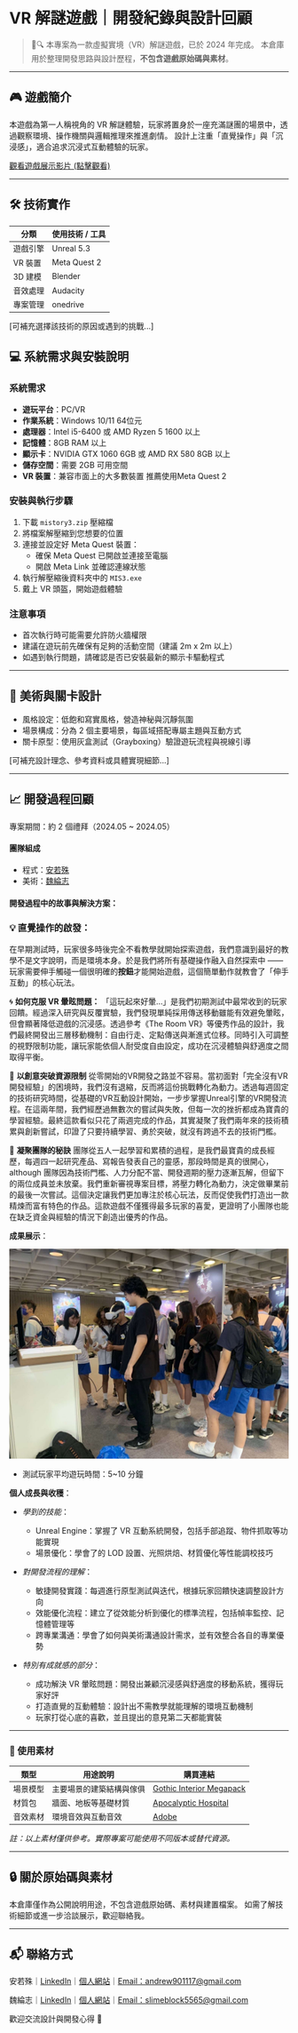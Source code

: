# VR 解謎遊戲｜開發紀錄與設計回顧

> 🧠🔍 本專案為一款虛擬實境（VR）解謎遊戲，已於 2024 年完成。
> 本倉庫用於整理開發思路與設計歷程，**不包含遊戲原始碼與素材**。

---

## 🎮 遊戲簡介

本遊戲為第一人稱視角的 VR 解謎體驗，玩家將置身於一座充滿謎團的場景中，透過觀察環境、操作機關與邏輯推理來推進劇情。
設計上注重「直覺操作」與「沉浸感」，適合追求沉浸式互動體驗的玩家。

[觀看遊戲展示影片 (點擊觀看)](https://youtu.be/qXsdbeFwIuY?si=amonb6-xs8z1qoff)

---

## 🛠️ 技術實作

| 分類     | 使用技術 / 工具 |
| -------- | --------------- |
| 遊戲引擎 | Unreal 5.3      |
| VR 裝置  | Meta Quest 2    |
| 3D 建模  | Blender         |
| 音效處理 | Audacity        |
| 專案管理 | onedrive        |

[可補充選擇該技術的原因或遇到的挑戰...]

## 💻 系統需求與安裝說明

### 系統需求
- **遊玩平台**：PC/VR
- **作業系統**：Windows 10/11 64位元
- **處理器**：Intel i5-6400 或 AMD Ryzen 5 1600 以上
- **記憶體**：8GB RAM 以上
- **顯示卡**：NVIDIA GTX 1060 6GB 或 AMD RX 580 8GB 以上
- **儲存空間**：需要 2GB 可用空間
- **VR 裝置**：兼容市面上的大多數裝置 推薦使用Meta Quest 2

### 安裝與執行步驟

1. 下載 `mistory3.zip` 壓縮檔
2. 將檔案解壓縮到您想要的位置
3. 連接並設定好 Meta Quest 裝置：
   - 確保 Meta Quest 已開啟並連接至電腦
   - 開啟 Meta Link 並確認連線狀態
4. 執行解壓縮後資料夾中的 `MIS3.exe`
5. 戴上 VR 頭盔，開始遊戲體驗

### 注意事項
- 首次執行時可能需要允許防火牆權限
- 建議在遊玩前先確保有足夠的活動空間（建議 2m x 2m 以上）
- 如遇到執行問題，請確認是否已安裝最新的顯示卡驅動程式

---

## 🎨 美術與關卡設計

- 風格設定：低飽和寫實風格，營造神秘與沉靜氛圍
- 場景構成：分為 2 個主要場景，每區域搭配專屬主題與互動方式
- 關卡原型：使用灰盒測試（Grayboxing）驗證遊玩流程與視線引導

[可補充設計理念、參考資料或具體實現細節...]

---

## 📈 開發過程回顧

 專案期間：約 2 個禮拜（2024.05 ~ 2024.05）

#### **團隊組成**

- 程式：[安若殊](https://noveres.github.io/)
- 美術：[魏綸志](https://slimedark5565.artstation.com/)

#### **開發過程中的故事與解決方案**：

### 💡 **直覺操作的啟發：**

  在早期測試時，玩家很多時後完全不看教學就開始探索遊戲，我們意識到最好的教學不是文字說明，而是環境本身。於是我們將所有基礎操作融入自然探索中 —— 玩家需要伸手觸碰一個很明確的**按鈕**才能開始遊戲，這個簡單動作就教會了「伸手互動」的核心玩法。

  🌀 **如何克服 VR 暈眩問題：**
  「這玩起來好暈...」是我們初期測試中最常收到的玩家回饋。經過深入研究與反覆實驗，我們發現單純採用傳送移動雖能有效避免暈眩，但會顯著降低遊戲的沉浸感。透過參考《The Room VR》等優秀作品的設計，我們最終開發出三層移動機制：自由行走、定點傳送與漸進式位移。同時引入可調整的視野限制功能，讓玩家能依個人耐受度自由設定，成功在沉浸體驗與舒適度之間取得平衡。

  💪 **以創意突破資源限制**
  從零開始的VR開發之路並不容易。當初面對「完全沒有VR開發經驗」的困境時，我們沒有退縮，反而將這份挑戰轉化為動力。透過每週固定的技術研究時間，從基礎的VR互動設計開始，一步步掌握Unreal引擎的VR開發流程。在這兩年間，我們經歷過無數次的嘗試與失敗，但每一次的挫折都成為寶貴的學習經驗。最終這款看似只花了兩週完成的作品，其實凝聚了我們兩年來的技術積累與創新嘗試，印證了只要持續學習、勇於突破，就沒有跨過不去的技術門檻。

  🤝 **凝聚團隊的秘訣**
  團隊從五人一起學習和累積的過程，是我們最寶貴的成長經歷，每週四一起研究產品、寫報告發表自己的靈感，那段時間是真的很開心， although 團隊因為技術門檻、人力分配不當、開發週期的壓力逐漸瓦解，但留下的兩位成員並未放棄。我們重新審視專案目標，將壓力轉化為動力，決定做畢業前的最後一次嘗試。這個決定讓我們更加專注於核心玩法，反而促使我們打造出一款精煉而富有特色的作品。這款遊戲不僅獲得最多玩家的喜愛，更證明了小團隊也能在缺乏資金與經驗的情況下創造出優秀的作品。


 **成果展示**：
 
![alt text](img/1715179678246.jpg)

- 測試玩家平均遊玩時間：5~10 分鐘

 **個人成長與收穫**：

- *學到的技能*：
  - Unreal Engine：掌握了 VR 互動系統開發，包括手部追蹤、物件抓取等功能實現
  - 場景優化：學會了的 LOD 設置、光照烘焙、材質優化等性能調校技巧

- *對開發流程的理解*：
  - 敏捷開發實踐：每週進行原型測試與迭代，根據玩家回饋快速調整設計方向
  - 效能優化流程：建立了從效能分析到優化的標準流程，包括幀率監控、記憶體管理等
  - 跨專業溝通：學會了如何與美術溝通設計需求，並有效整合各自的專業優勢

- *特別有成就感的部分*：
  - 成功解決 VR 暈眩問題：開發出兼顧沉浸感與舒適度的移動系統，獲得玩家好評
  - 打造直覺的互動體驗：設計出不需教學就能理解的環境互動機制
  - 玩家打從心底的喜歡，並且提出的意見第二天都能實裝

---
### 🎨 使用素材

| 類型   | 用途說明         | 購買連結                                                                                            |
| ---- | ------------ | ----------------------------------------------------------------------------------------------- |
| 場景模型 | 主要場景的建築結構與傢俱 | [Gothic Interior Megapack](https://www.fab.com/listings/c856b256-c060-4337-8156-8b604ce0cadd)   |
| 材質包  | 牆面、地板等基礎材質   | [Apocalyptic Hospital](https://www.fab.com/zh-cn/listings/84e5ee9c-1b14-4cd3-b4c3-731117221e1c) |
| 音效素材 | 環境音效與互動音效    | [Adobe](https://www.adobe.com/products/audition/offers/adobeauditiondlcsfx.html)                |

*註：以上素材僅供參考。實際專案可能使用不同版本或替代資源。*


---

## 🔒 關於原始碼與素材

本倉庫僅作為公開說明用途，不包含遊戲原始碼、素材與建置檔案。
如需了解技術細節或進一步洽談展示，歡迎聯絡我。


---

## 📬 聯絡方式

安若殊｜[LinkedIn](https://www.linkedin.com/in/noveres/)｜[個人網站](https://noveres.github.io/)｜[Email：andrew901117@gmail.com](https://mail.google.com/mail/?view=cm&to=andrew901117@gmail.com)

魏綸志｜[LinkedIn](https://www.linkedin.com/in/guan-jhih-wei-044853324)｜[個人網站](https://slimedark5565.artstation.com/)｜[Email：slimeblock5565@gmail.com](https://mail.google.com/mail/?view=cm&to=slimeblock5565@gmail.com)

歡迎交流設計與開發心得 🙌
